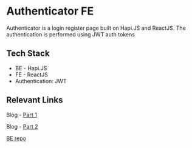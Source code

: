 # Authenticator FE

Authenticator is a login register page built on Hapi.JS and ReactJS. The authentication is performed using JWT auth tokens <br />

## Tech Stack
- BE - Hapi.JS 
- FE - ReactJS
- Authentication: JWT

## Relevant Links
Blog - [Part 1](https://medium.com/@siddharth.lakhara/using-jwt-to-build-login-register-form-on-hapijs-and-reactjs-part-1-a3c103b86956) <br />

Blog - [Part 2](https://medium.com/@siddharth.lakhara/using-jwt-to-build-login-register-form-on-hapijs-and-reactjs-part-2-d95b79752e4d) <br />

[BE repo](https://github.com/siddharth-lakhara/authenticator-BE)
